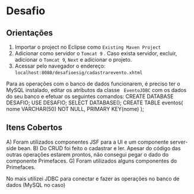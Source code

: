 # Desafio

## Orientações
1. Importar o project no Eclipse como `Existing Maven Project` 
2. Adicionar como servidor o `Tomcat 9` . Caso exista servidor, excluir, adicionar o `Tomcat 9`, `Next` e adicionar o projeto.
3. Acessar pelo navegador o endereço: `localhost:8080/desafioesig/cadastrarevento.xhtml`

Para as operações com o banco de dados funcionarem, é preciso ter o MySQL instalado, editar os atributos da classe ` EventoJDBC` com os dados do seu banco e efetuar os seguintes comandos:
CREATE DATABASE DESAFIO;
USE DESAFIO;
SELECT DATABASE();
CREATE TABLE eventos(
	nome VARCHAR(50) NOT NULL,
    PRIMARY KEY(nome)
);


## Itens Cobertos

A) Foram utilizados componentes JSF para a UI e um componente server-side bean.
B) Do CRUD foi feito o cadastrar e ler. Apesar do código das outras operações estarem prontos, não consegui pegar o dado do componente Primefaces.
G) Foram utilizados alguns componentes do Primefaces.

No mais utilizei JDBC para conectar e fazer as operações no banco de dados (MySQL no caso)